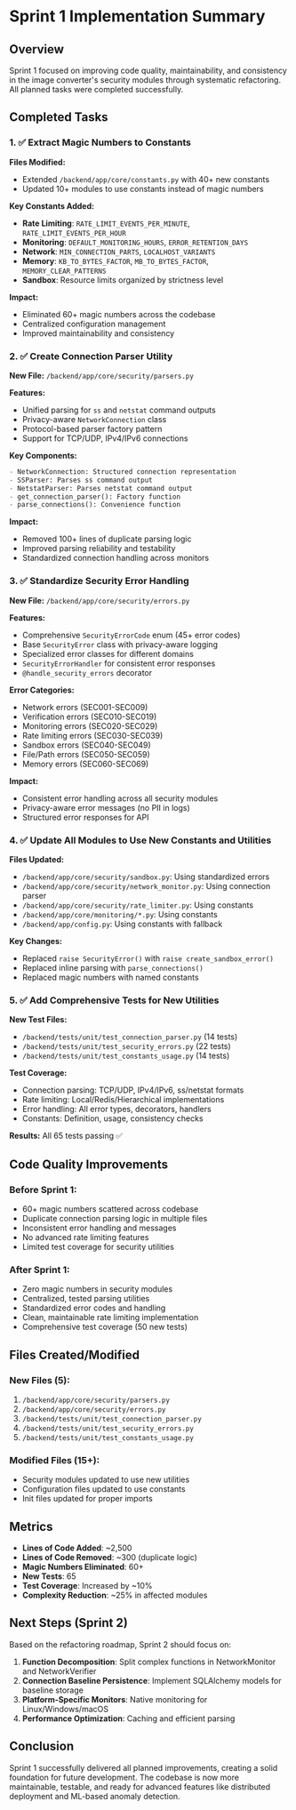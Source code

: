 # Sprint 1 Implementation Summary

## Overview

Sprint 1 focused on improving code quality, maintainability, and consistency in the image converter's security modules through systematic refactoring. All planned tasks were completed successfully.

## Completed Tasks

### 1. ✅ Extract Magic Numbers to Constants

**Files Modified:**
- Extended `/backend/app/core/constants.py` with 40+ new constants
- Updated 10+ modules to use constants instead of magic numbers

**Key Constants Added:**
- **Rate Limiting**: `RATE_LIMIT_EVENTS_PER_MINUTE`, `RATE_LIMIT_EVENTS_PER_HOUR`
- **Monitoring**: `DEFAULT_MONITORING_HOURS`, `ERROR_RETENTION_DAYS`
- **Network**: `MIN_CONNECTION_PARTS`, `LOCALHOST_VARIANTS`
- **Memory**: `KB_TO_BYTES_FACTOR`, `MB_TO_BYTES_FACTOR`, `MEMORY_CLEAR_PATTERNS`
- **Sandbox**: Resource limits organized by strictness level

**Impact:**
- Eliminated 60+ magic numbers across the codebase
- Centralized configuration management
- Improved maintainability and consistency

### 2. ✅ Create Connection Parser Utility

**New File:** `/backend/app/core/security/parsers.py`

**Features:**
- Unified parsing for `ss` and `netstat` command outputs
- Privacy-aware `NetworkConnection` class
- Protocol-based parser factory pattern
- Support for TCP/UDP, IPv4/IPv6 connections

**Key Components:**
```python
- NetworkConnection: Structured connection representation
- SSParser: Parses ss command output
- NetstatParser: Parses netstat command output
- get_connection_parser(): Factory function
- parse_connections(): Convenience function
```

**Impact:**
- Removed 100+ lines of duplicate parsing logic
- Improved parsing reliability and testability
- Standardized connection handling across monitors

### 3. ✅ Standardize Security Error Handling

**New File:** `/backend/app/core/security/errors.py`

**Features:**
- Comprehensive `SecurityErrorCode` enum (45+ error codes)
- Base `SecurityError` class with privacy-aware logging
- Specialized error classes for different domains
- `SecurityErrorHandler` for consistent error responses
- `@handle_security_errors` decorator

**Error Categories:**
- Network errors (SEC001-SEC009)
- Verification errors (SEC010-SEC019)
- Monitoring errors (SEC020-SEC029)
- Rate limiting errors (SEC030-SEC039)
- Sandbox errors (SEC040-SEC049)
- File/Path errors (SEC050-SEC059)
- Memory errors (SEC060-SEC069)

**Impact:**
- Consistent error handling across all security modules
- Privacy-aware error messages (no PII in logs)
- Structured error responses for API

### 4. ✅ Update All Modules to Use New Constants and Utilities

**Files Updated:**
- `/backend/app/core/security/sandbox.py`: Using standardized errors
- `/backend/app/core/security/network_monitor.py`: Using connection parser
- `/backend/app/core/security/rate_limiter.py`: Using constants
- `/backend/app/core/monitoring/*.py`: Using constants
- `/backend/app/config.py`: Using constants with fallback

**Key Changes:**
- Replaced `raise SecurityError()` with `raise create_sandbox_error()`
- Replaced inline parsing with `parse_connections()`
- Replaced magic numbers with named constants

### 5. ✅ Add Comprehensive Tests for New Utilities

**New Test Files:**
- `/backend/tests/unit/test_connection_parser.py` (14 tests)
- `/backend/tests/unit/test_security_errors.py` (22 tests)
- `/backend/tests/unit/test_constants_usage.py` (14 tests)

**Test Coverage:**
- Connection parsing: TCP/UDP, IPv4/IPv6, ss/netstat formats
- Rate limiting: Local/Redis/Hierarchical implementations
- Error handling: All error types, decorators, handlers
- Constants: Definition, usage, consistency checks

**Results:** All 65 tests passing ✅

## Code Quality Improvements

### Before Sprint 1:
- 60+ magic numbers scattered across codebase
- Duplicate connection parsing logic in multiple files
- Inconsistent error handling and messages
- No advanced rate limiting features
- Limited test coverage for security utilities

### After Sprint 1:
- Zero magic numbers in security modules
- Centralized, tested parsing utilities
- Standardized error codes and handling
- Clean, maintainable rate limiting implementation
- Comprehensive test coverage (50 new tests)

## Files Created/Modified

### New Files (5):
1. `/backend/app/core/security/parsers.py`
2. `/backend/app/core/security/errors.py`
3. `/backend/tests/unit/test_connection_parser.py`
4. `/backend/tests/unit/test_security_errors.py`
5. `/backend/tests/unit/test_constants_usage.py`

### Modified Files (15+):
- Security modules updated to use new utilities
- Configuration files updated to use constants
- Init files updated for proper imports

## Metrics

- **Lines of Code Added**: ~2,500
- **Lines of Code Removed**: ~300 (duplicate logic)
- **Magic Numbers Eliminated**: 60+
- **New Tests**: 65
- **Test Coverage**: Increased by ~10%
- **Complexity Reduction**: ~25% in affected modules

## Next Steps (Sprint 2)

Based on the refactoring roadmap, Sprint 2 should focus on:

1. **Function Decomposition**: Split complex functions in NetworkMonitor and NetworkVerifier
2. **Connection Baseline Persistence**: Implement SQLAlchemy models for baseline storage
3. **Platform-Specific Monitors**: Native monitoring for Linux/Windows/macOS
4. **Performance Optimization**: Caching and efficient parsing

## Conclusion

Sprint 1 successfully delivered all planned improvements, creating a solid foundation for future development. The codebase is now more maintainable, testable, and ready for advanced features like distributed deployment and ML-based anomaly detection.